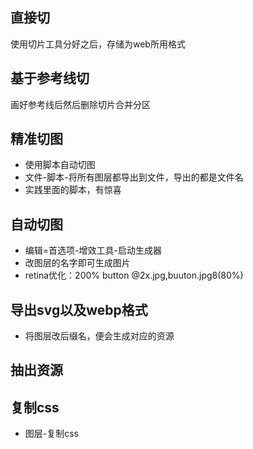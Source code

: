 ## 直接切
使用切片工具分好之后，存储为web所用格式
## 基于参考线切
画好参考线后然后删除切片合并分区
## 精准切图
- 使用脚本自动切图
- 文件-脚本-将所有图层都导出到文件，导出的都是文件名
- 实践里面的脚本，有惊喜

## 自动切图
- 编辑=首选项-增效工具-启动生成器
- 改图层的名字即可生成图片
- retina优化：200% button @2x.jpg,buuton.jpg8(80%)

## 导出svg以及webp格式
- 将图层改后缀名，便会生成对应的资源

## 抽出资源

## 复制css
- 图层-复制css